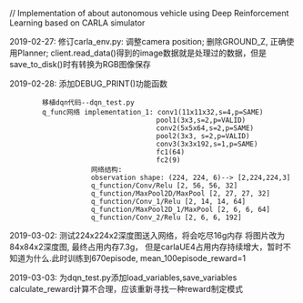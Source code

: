 // Implementation of about autonomous vehicle using Deep Reinforcement Learning based on CARLA simulator


2019-02-27: 修订carla_env.py: 调整camera position; 删除GROUND_Z, 正确使用Planner;
            client.read_data()得到的image数据就是处理过的数据，但是save_to_disk()时有转换为RGB图像保存

2019-02-28: 添加DEBUG_PRINT()功能函数

            移植dqn代码--dqn_test.py
            q_func网络 implementation_1: conv1(11x11x32,s=4,p=SAME)
                                        pool1(3x3,s=2,p=VALID)
                                        conv2(5x5x64,s=2,p=SAME)
                                        pool2(3x3, s=2,p=VALID)
                                        conv3(3x3x192,s=1,p=SAME)
                                        fc1(64)
                                        fc2(9)
                        网络结构:
                        observation shape: (224, 224, 6)--> [2,224,224,3]
                        q_function/Conv/Relu [2, 56, 56, 32]
                        q_function/MaxPool2D/MaxPool [2, 27, 27, 32]
                        q_function/Conv_1/Relu [2, 14, 14, 64]
                        q_function/MaxPool2D_1/MaxPool [2, 6, 6, 64]
                        q_function/Conv_2/Relu [2, 6, 6, 192]

2019-03-02: 测试224x224x2深度图送入网络，将会吃尽16g内存
            将图片改为84x84x2深度图, 最终占用内存7.3g， 但是carlaUE4占用内存持续增大，暂时不知道为什么.此时训练到670episode, mean_100episode_reward=1



2019-03-03: 为dqn_test.py添加load_variables,save_variables
            calculate_reward计算不合理，应该重新寻找一种reward制定模式